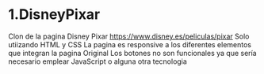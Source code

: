 # 1.DisneyPixar
Clon de la pagina Disney Pixar https://www.disney.es/peliculas/pixar
Solo utiizando HTML y CSS
La pagina es responsive a los diferentes elementos que integran la pagina Original
Los botones no son funcionales ya que sería necesario emplear JavaScript o alguna otra tecnologia
